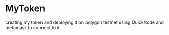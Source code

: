 # MyToken


creating my token and deploying it on polygon testnet using QuickNode and metamask to connect to it.
